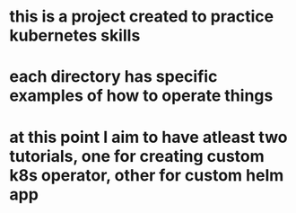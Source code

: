 # this is a project created to practice kubernetes skills
# each directory has specific examples of how to operate things
# at this point I aim to have atleast two tutorials, one for creating custom k8s operator, other for custom helm app

